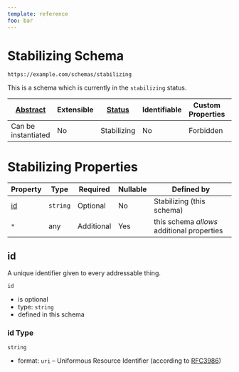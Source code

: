 ```yaml
---
template: reference
foo: bar
---
```


# Stabilizing Schema

```
https://example.com/schemas/stabilizing
```

This is a schema which is currently in the `stabilizing` status.

| [Abstract](../abstract.md) | Extensible | [Status](../status.md) | Identifiable | Custom Properties | Additional Properties | Defined In |
|----------------------------|------------|------------------------|--------------|-------------------|-----------------------|------------|
| Can be instantiated | No | Stabilizing | No | Forbidden | Permitted | [stabilizing.schema.json](stabilizing.schema.json) |

# Stabilizing Properties

| Property | Type | Required | Nullable | Defined by |
|----------|------|----------|----------|------------|
| [id](#id) | `string` | Optional  | No | Stabilizing (this schema) |
| `*` | any | Additional | Yes | this schema *allows* additional properties |

## id

A unique identifier given to every addressable thing.

`id`
* is optional
* type: `string`
* defined in this schema

### id Type


`string`
* format: `uri` – Uniformous Resource Identifier (according to [RFC3986](http://tools.ietf.org/html/rfc3986))





